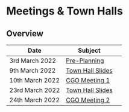 # Meetings & Town Halls

## Overview

| Date            | Subject                                                                                                                                                          |   |
| --------------- | ---------------------------------------------------------------------------------------------------------------------------------------------------------------- | - |
| 3rd March 2022  | [Pre-Planning](https://quality-assurance-dao.gitbook.io/community-governance-oversight/project-management/meetings-and-town-halls/pre-planning-3rd-march-2022)   |   |
| 9th March 2022  | [Town Hall Slides](https://quality-assurance-dao.gitbook.io/community-governance-oversight/project-management/meetings-and-town-halls/town-hall-9th-march-2022)  |   |
| 10th March 2022 | [CGO Meeting 1](https://quality-assurance-dao.gitbook.io/community-governance-oversight/project-management/meetings-and-town-halls/f7-meeting-1-10th-march-2022) |   |
| 23rd March 2022 | [Town Hall Slides](https://quality-assurance-dao.gitbook.io/community-governance-oversight/project-management/meetings-and-town-halls/town-hall-23rd-march-2022) |   |
| 24th March 2022 | [CGO Meeting 2](https://quality-assurance-dao.gitbook.io/community-governance-oversight/project-management/meetings-and-town-halls/f7-meeting-2-24th-march-2022) |   |

###
